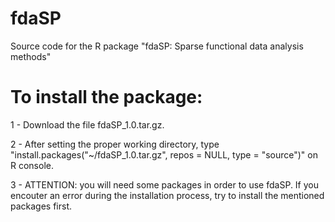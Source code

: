 # fdaSP
Source code for the R package "fdaSP: Sparse functional data analysis methods"


# To install the package:

1 - Download the file fdaSP_1.0.tar.gz.

2 - After setting the proper working directory, type "install.packages("~/fdaSP_1.0.tar.gz", repos = NULL, type = "source")" on R console.

3 - ATTENTION: you will need some packages in order to use fdaSP. If you encouter an error during the installation process, try to install the mentioned packages first. 
